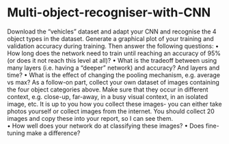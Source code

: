 # Multi-object-recogniser-with-CNN
Download the “vehicles” dataset and adapt your CNN and
recognise the 4 object types in the dataset. Generate a graphical plot of  your training and 
validation accuracy during training. Then answer the following questions: 
• How long does the network need to train until reaching an accuracy of  95% (or 
does it not reach this level at all)? 
• What is the tradeoff  between using many layers (i.e. having a “deeper” network) and 
accuracy? And layers and time? 
• What is the effect of  changing the pooling mechanism, e.g. average vs max? 
As a follow-on part, collect your own dataset of  images containing the four object 
categories above. Make sure that they occur in different context, e.g. close-up, far-away, in a 
busy visual context, in an isolated image, etc. It is up to you how you collect these images- you 
can either take photos yourself  or collect images from the internet. You should collect 20 
images and copy these into your report, so I can see them.  
• How well does your network do at classifying these images? 
• Does fine-tuning make a difference? 
